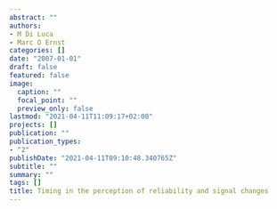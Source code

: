 ```yaml
---
abstract: ""
authors:
- M Di Luca
- Marc O Ernst
categories: []
date: "2007-01-01"
draft: false
featured: false
image:
  caption: ""
  focal_point: ""
  preview_only: false
lastmod: "2021-04-11T11:09:17+02:00"
projects: []
publication: ""
publication_types:
- "2"
publishDate: "2021-04-11T09:10:48.340765Z"
subtitle: ""
summary: ""
tags: []
title: Timing in the perception of reliability and signal changes
---
```


